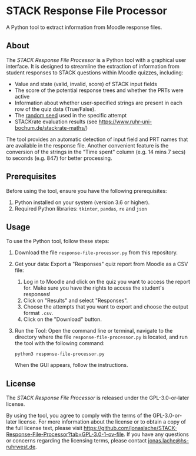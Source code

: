 <!--
Copyright 2024 by Jonas Lache <jonas.lache@hs-ruhrwest.de>
SPDX-License-Identifier: GPL-3.0-or-later
-->

# STACK Response File Processor

A Python tool to extract information from Moodle response files.

## About

The *STACK Response File Processor* is a Python tool with a graphical user
interface. It is designed to streamline the extraction of information from
student responses to STACK questions within Moodle quizzes, including:

- Value and state (valid, invalid, score) of STACK input fields 
- The score of the potential response trees and whether the PRTs were active
- Information about whether user-specified strings are present in each row of the quiz data (True/False).
- The [random seed](https://en.wikipedia.org/wiki/Random_seed) used in the specific attempt
- STACKrate evaluation results (see
    <https://www.ruhr-uni-bochum.de/stackrate-maths/>)

The tool provides an automatic detection of input field and PRT names that are
available in the response file. Another convenient feature is the conversion of
the strings in the "Time spent" column (e.g. 14 mins 7 secs) to seconds
(e.g. 847) for better processing.


## Prerequisites

Before using the tool, ensure you have the following prerequisites:

1. Python installed on your system (version 3.6 or higher).
1. Required Python libraries: `tkinter`, `pandas`, `re` and `json`

## Usage

To use the Python tool, follow these steps:

1. Download the file `response-file-processor.py` from this repository.

1. Get your data: Export a "Responses" quiz report from Moodle as a CSV file:
    1. Log in to Moodle and click on the quiz you want to access the report for.
        Make sure you have the rights to access the student's responses!
    1. Click on "Results" and select "Responses".
    1. Choose the attempts that you want to export and choose the output format
        `.csv`.
    1. Click on the "Download" button.

1. Run the Tool: Open the command line or terminal, navigate to the directory
    where the file `response-file-processor.py` is located, and run the tool
    with the following command:

    ```
    python3 response-file-processor.py
    ```

    When the GUI appears, follow the instructions.

## License

The *STACK Response File Processor* is released under the GPL-3.0-or-later
license.

By using the tool, you agree to comply with the terms of the GPL-3.0-or-later
license. For more information about the license or to obtain a copy of the full
license text, please visit
<https://github.com/jonaslache/STACK-Response-File-Processor?tab=GPL-3.0-1-ov-file>.
If you have any questions or concerns regarding the licensing terms, please
contact [jonas.lache@hs-ruhrwest.de](mailto:jonas.lache@hs-ruhrwest.de).